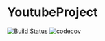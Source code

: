 # YoutubeProject

[![Build Status](https://travis-ci.com/danielgulland/YoutubeProject.svg?token=hsnj2YbUppi3gepm2JV8&branch=master)](https://travis-ci.com/danielgulland/YoutubeProject)
[![codecov](https://codecov.io/gh/danielgulland/YoutubeProject/branch/master/graph/badge.svg?token=Rwb5a6tnG9)](https://codecov.io/gh/danielgulland/YoutubeProject)
